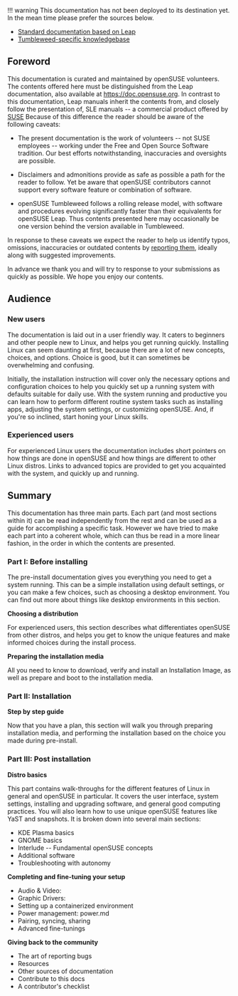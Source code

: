 !!! warning
    This documentation has not been deployed to its destination yet. In the mean time please prefer the sources below.

* [Standard documentation based on Leap](https://doc.opensuse.org/)
* [Tumbleweed-specific knowledgebase](https://en.opensuse.org/Portal:Tumbleweed)

## Foreword
This documentation is curated and maintained by openSUSE volunteers. The contents offered here must be distinguished from the Leap documentation, also available at https://doc.opensuse.org. In contrast to this documentation, Leap manuals inherit the contents from, and closely follow the presentation of, SLE manuals -- a commercial product offered by [SUSE](https://www.suse.com) Because of this difference the reader should be aware of the following caveats:

* The present documentation is the work of volunteers -- not SUSE employees -- working under the Free and Open Source Software tradition. Our best efforts notwithstanding, inaccuracies and oversights are possible.

* Disclaimers and admonitions provide as safe as possible a path for the reader to follow. Yet be aware that openSUSE contributors cannot support every software feature or combination of software.

* openSUSE Tumbleweed follows a rolling release model, with software and procedures evolving significantly faster than their equivalents for openSUSE Leap. Thus contents presented here may occasionally be one version behind the version available in Tumbleweed. 

In response to these caveats we expect the reader to help us identify typos, omissions, inaccuracies or outdated contents by [reporting them](https://github.com/openSUSE/openSUSE-docs-revamped-temp/issues), ideally along with suggested improvements. 

In advance we thank you and will try to response to your submissions as quickly as possible. We hope you enjoy our contents.

## Audience
### New users
The documentation is laid out in a user friendly way. It caters to beginners and other people new to Linux, and helps you get running quickly. Installing Linux can seem daunting at first, because there are a lot of new concepts, choices, and options. Choice is good, but it can sometimes be overwhelming and confusing.

Initially, the installation instruction will cover only the necessary options and configuration choices to help you quickly set up a running system with defaults suitable for daily use. With the system running and productive you can learn how to perform different routine system tasks such as installing apps, adjusting the system settings, or customizing openSUSE. And, if you're so inclined, start honing your Linux skills.

### Experienced users
For experienced Linux users the documentation includes short pointers on how things are done in
openSUSE and how things are different to other Linux distros. Links to advanced topics are provided to get you acquainted with the system, and quickly up and running.

## Summary
This documentation has three main parts. Each part (and most sections within it) can be read independently from the rest and can be used as a guide for accomplishing a specific task. However we have tried to make each part into a coherent whole, which can thus be read in a more linear fashion, in the order in which the contents are presented.

### Part I: Before installing
The pre-install documentation gives you everything you need to get a system running. This can be a simple installation using default settings, or you can make a few choices, such as choosing a desktop environment. You can find out more about things like desktop environments in this section.

__Choosing a distribution__

For experienced users, this section describes what differentiates openSUSE from other distros, and helps you get to know the unique features and make informed choices during the install process.

__Preparing the installation media__

All you need to know to download, verify and install an Installation Image, as well as prepare and boot to the installation media.

### Part II: Installation

__Step by step guide__

Now that you have a plan, this section will walk you through preparing installation media, and performing the installation based on the choice you made during pre-install.

### Part III: Post installation

__Distro basics__

This part contains walk-throughs for the different features of Linux in general and openSUSE in particular. It covers the user interface, system settings, installing and upgrading software, and general good computing practices. You will also learn how to use unique openSUSE features like YaST and snapshots. It is broken down into several main sections:

- KDE Plasma basics
- GNOME basics
- Interlude -- Fundamental openSUSE concepts
- Additional software
- Troubleshooting with autonomy

__Completing and fine-tuning your setup__

- Audio & Video:
- Graphic Drivers: 
- Setting up a containerized environment
- Power management: power.md
- Pairing, syncing, sharing
- Advanced fine-tunings
        
__Giving back to the community__

- The art of reporting bugs
- Resources
- Other sources of documentation
- Contribute to this docs
- A contributor's checklist